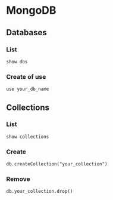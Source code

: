 # MongoDB

## Databases

### List

    show dbs

### Create of use

    use your_db_name

## Collections

### List

    show collections

### Create

    db.createCollection("your_collection")

### Remove

    db.your_collection.drop()
